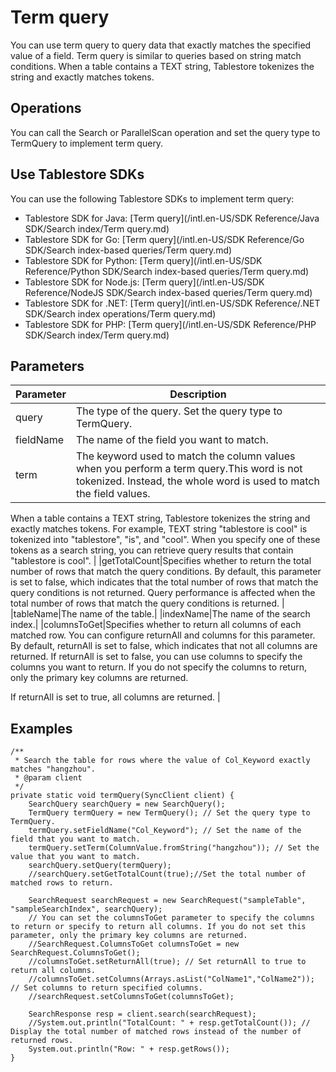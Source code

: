 # Term query

You can use term query to query data that exactly matches the specified value of a field. Term query is similar to queries based on string match conditions. When a table contains a TEXT string, Tablestore tokenizes the string and exactly matches tokens.

## Operations

You can call the Search or ParallelScan operation and set the query type to TermQuery to implement term query.

## Use Tablestore SDKs

You can use the following Tablestore SDKs to implement term query:

-   Tablestore SDK for Java: [Term query](/intl.en-US/SDK Reference/Java SDK/Search index/Term query.md)
-   Tablestore SDK for Go: [Term query](/intl.en-US/SDK Reference/Go SDK/Search index-based queries/Term query.md)
-   Tablestore SDK for Python: [Term query](/intl.en-US/SDK Reference/Python SDK/Search index-based queries/Term query.md)
-   Tablestore SDK for Node.js: [Term query](/intl.en-US/SDK Reference/NodeJS SDK/Search index-based queries/Term query.md)
-   Tablestore SDK for .NET: [Term query](/intl.en-US/SDK Reference/.NET SDK/Search index operations/Term query.md)
-   Tablestore SDK for PHP: [Term query](/intl.en-US/SDK Reference/PHP SDK/Search index/Term query.md)

## Parameters

|Parameter|Description|
|---------|-----------|
|query|The type of the query. Set the query type to TermQuery.|
|fieldName|The name of the field you want to match.|
|term|The keyword used to match the column values when you perform a term query.This word is not tokenized. Instead, the whole word is used to match the field values.

When a table contains a TEXT string, Tablestore tokenizes the string and exactly matches tokens. For example, TEXT string "tablestore is cool" is tokenized into "tablestore", "is", and "cool". When you specify one of these tokens as a search string, you can retrieve query results that contain "tablestore is cool". |
|getTotalCount|Specifies whether to return the total number of rows that match the query conditions. By default, this parameter is set to false, which indicates that the total number of rows that match the query conditions is not returned. Query performance is affected when the total number of rows that match the query conditions is returned. |
|tableName|The name of the table.|
|indexName|The name of the search index.|
|columnsToGet|Specifies whether to return all columns of each matched row. You can configure returnAll and columns for this parameter. By default, returnAll is set to false, which indicates that not all columns are returned. If returnAll is set to false, you can use columns to specify the columns you want to return. If you do not specify the columns to return, only the primary key columns are returned.

If returnAll is set to true, all columns are returned. |

## Examples

```
/**
 * Search the table for rows where the value of Col_Keyword exactly matches "hangzhou".
 * @param client
 */
private static void termQuery(SyncClient client) {
    SearchQuery searchQuery = new SearchQuery();
    TermQuery termQuery = new TermQuery(); // Set the query type to TermQuery.
    termQuery.setFieldName("Col_Keyword"); // Set the name of the field that you want to match.
    termQuery.setTerm(ColumnValue.fromString("hangzhou")); // Set the value that you want to match.
    searchQuery.setQuery(termQuery);
    //searchQuery.setGetTotalCount(true);//Set the total number of matched rows to return.

    SearchRequest searchRequest = new SearchRequest("sampleTable", "sampleSearchIndex", searchQuery);
    // You can set the columnsToGet parameter to specify the columns to return or specify to return all columns. If you do not set this parameter, only the primary key columns are returned.
    //SearchRequest.ColumnsToGet columnsToGet = new SearchRequest.ColumnsToGet();
    //columnsToGet.setReturnAll(true); // Set returnAll to true to return all columns.
    //columnsToGet.setColumns(Arrays.asList("ColName1","ColName2")); // Set columns to return specified columns.
    //searchRequest.setColumnsToGet(columnsToGet);

    SearchResponse resp = client.search(searchRequest);
    //System.out.println("TotalCount: " + resp.getTotalCount()); // Display the total number of matched rows instead of the number of returned rows.
    System.out.println("Row: " + resp.getRows());
}
            
```

